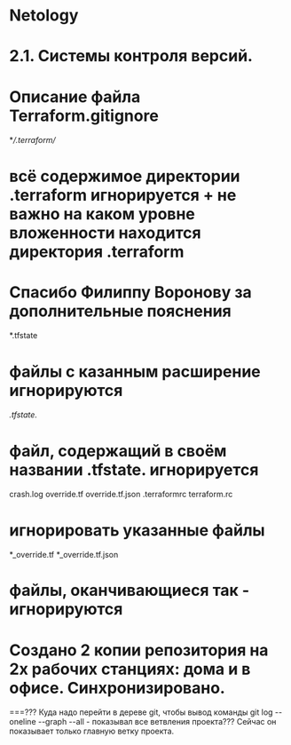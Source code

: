 # Netology

# 2.1. Системы контроля версий.
# Описание файла Terraform.gitignore

**/.terraform/*
# всё содержимое директории .terraform игнорируется + не важно на каком уровне вложенности находится директория .terraform
# Спасибо Филиппу Воронову за дополнительные пояснения

*.tfstate 
# файлы с казанным расширение игнорируются

*.tfstate.*
# файл, содержащий в своём названии .tfstate. игнорируется

crash.log
override.tf
override.tf.json
.terraformrc
terraform.rc
# игнорировать указанные файлы

*_override.tf
*_override.tf.json
# файлы, оканчивающиеся так - игнорируются

# Создано 2 копии репозитория на 2х рабочих станциях: дома и в офисе. Синхронизировано.

===??? Куда надо перейти в дереве git, чтобы вывод команды git log --oneline --graph --all  - показывал все ветвления проекта???
Сейчас он показывает только главную ветку проекта.
